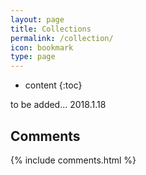 ```yaml
---
layout: page
title: Collections
permalink: /collection/
icon: bookmark
type: page
---
```


* content
{:toc}

to be added...   2018.1.18

## Comments

{% include comments.html %}
